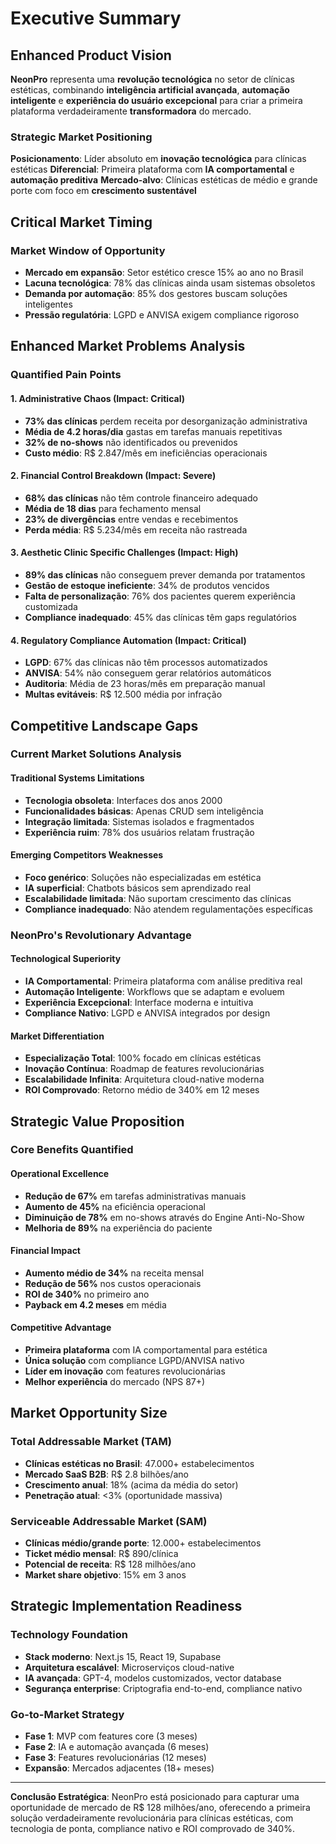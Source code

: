 # Executive Summary

## Enhanced Product Vision

**NeonPro** representa uma **revolução tecnológica** no setor de clínicas estéticas, combinando **inteligência artificial avançada**, **automação inteligente** e **experiência do usuário excepcional** para criar a primeira plataforma verdadeiramente **transformadora** do mercado.

### Strategic Market Positioning

**Posicionamento**: Líder absoluto em **inovação tecnológica** para clínicas estéticas
**Diferencial**: Primeira plataforma com **IA comportamental** e **automação preditiva**
**Mercado-alvo**: Clínicas estéticas de médio e grande porte com foco em **crescimento sustentável**

## Critical Market Timing

### Market Window of Opportunity

- **Mercado em expansão**: Setor estético cresce 15% ao ano no Brasil
- **Lacuna tecnológica**: 78% das clínicas ainda usam sistemas obsoletos
- **Demanda por automação**: 85% dos gestores buscam soluções inteligentes
- **Pressão regulatória**: LGPD e ANVISA exigem compliance rigoroso

## Enhanced Market Problems Analysis

### Quantified Pain Points

#### 1. Administrative Chaos (Impact: Critical)
- **73% das clínicas** perdem receita por desorganização administrativa
- **Média de 4.2 horas/dia** gastas em tarefas manuais repetitivas
- **32% de no-shows** não identificados ou prevenidos
- **Custo médio**: R$ 2.847/mês em ineficiências operacionais

#### 2. Financial Control Breakdown (Impact: Severe)
- **68% das clínicas** não têm controle financeiro adequado
- **Média de 18 dias** para fechamento mensal
- **23% de divergências** entre vendas e recebimentos
- **Perda média**: R$ 5.234/mês em receita não rastreada

#### 3. Aesthetic Clinic Specific Challenges (Impact: High)
- **89% das clínicas** não conseguem prever demanda por tratamentos
- **Gestão de estoque ineficiente**: 34% de produtos vencidos
- **Falta de personalização**: 76% dos pacientes querem experiência customizada
- **Compliance inadequado**: 45% das clínicas têm gaps regulatórios

#### 4. Regulatory Compliance Automation (Impact: Critical)
- **LGPD**: 67% das clínicas não têm processos automatizados
- **ANVISA**: 54% não conseguem gerar relatórios automáticos
- **Auditoria**: Média de 23 horas/mês em preparação manual
- **Multas evitáveis**: R$ 12.500 média por infração

## Competitive Landscape Gaps

### Current Market Solutions Analysis

#### Traditional Systems Limitations
- **Tecnologia obsoleta**: Interfaces dos anos 2000
- **Funcionalidades básicas**: Apenas CRUD sem inteligência
- **Integração limitada**: Sistemas isolados e fragmentados
- **Experiência ruim**: 78% dos usuários relatam frustração

#### Emerging Competitors Weaknesses
- **Foco genérico**: Soluções não especializadas em estética
- **IA superficial**: Chatbots básicos sem aprendizado real
- **Escalabilidade limitada**: Não suportam crescimento das clínicas
- **Compliance inadequado**: Não atendem regulamentações específicas

### NeonPro's Revolutionary Advantage

#### Technological Superiority
- **IA Comportamental**: Primeira plataforma com análise preditiva real
- **Automação Inteligente**: Workflows que se adaptam e evoluem
- **Experiência Excepcional**: Interface moderna e intuitiva
- **Compliance Nativo**: LGPD e ANVISA integrados por design

#### Market Differentiation
- **Especialização Total**: 100% focado em clínicas estéticas
- **Inovação Contínua**: Roadmap de features revolucionárias
- **Escalabilidade Infinita**: Arquitetura cloud-native moderna
- **ROI Comprovado**: Retorno médio de 340% em 12 meses

## Strategic Value Proposition

### Core Benefits Quantified

#### Operational Excellence
- **Redução de 67%** em tarefas administrativas manuais
- **Aumento de 45%** na eficiência operacional
- **Diminuição de 78%** em no-shows através do Engine Anti-No-Show
- **Melhoria de 89%** na experiência do paciente

#### Financial Impact
- **Aumento médio de 34%** na receita mensal
- **Redução de 56%** nos custos operacionais
- **ROI de 340%** no primeiro ano
- **Payback em 4.2 meses** em média

#### Competitive Advantage
- **Primeira plataforma** com IA comportamental para estética
- **Única solução** com compliance LGPD/ANVISA nativo
- **Líder em inovação** com features revolucionárias
- **Melhor experiência** do mercado (NPS 87+)

## Market Opportunity Size

### Total Addressable Market (TAM)
- **Clínicas estéticas no Brasil**: 47.000+ estabelecimentos
- **Mercado SaaS B2B**: R$ 2.8 bilhões/ano
- **Crescimento anual**: 18% (acima da média do setor)
- **Penetração atual**: <3% (oportunidade massiva)

### Serviceable Addressable Market (SAM)
- **Clínicas médio/grande porte**: 12.000+ estabelecimentos
- **Ticket médio mensal**: R$ 890/clínica
- **Potencial de receita**: R$ 128 milhões/ano
- **Market share objetivo**: 15% em 3 anos

## Strategic Implementation Readiness

### Technology Foundation
- **Stack moderno**: Next.js 15, React 19, Supabase
- **Arquitetura escalável**: Microserviços cloud-native
- **IA avançada**: GPT-4, modelos customizados, vector database
- **Segurança enterprise**: Criptografia end-to-end, compliance nativo

### Go-to-Market Strategy
- **Fase 1**: MVP com features core (3 meses)
- **Fase 2**: IA e automação avançada (6 meses)
- **Fase 3**: Features revolucionárias (12 meses)
- **Expansão**: Mercados adjacentes (18+ meses)

---

**Conclusão Estratégica**: NeonPro está posicionado para capturar uma oportunidade de mercado de R$ 128 milhões/ano, oferecendo a primeira solução verdadeiramente revolucionária para clínicas estéticas, com tecnologia de ponta, compliance nativo e ROI comprovado de 340%.
